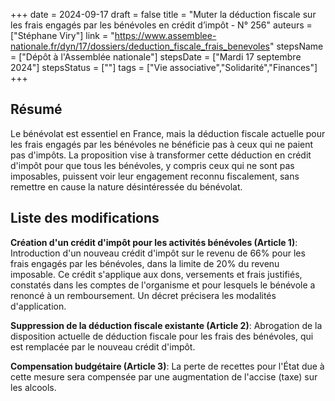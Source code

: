 +++
date = 2024-09-17
draft = false
title = "Muter la déduction fiscale sur les frais engagés par les bénévoles en crédit d’impôt - N° 256"
auteurs = ["Stéphane Viry"]
link = "https://www.assemblee-nationale.fr/dyn/17/dossiers/deduction_fiscale_frais_benevoles"
stepsName = ["Dépôt à l'Assemblée nationale"]
stepsDate = ["Mardi 17 septembre 2024"]
stepsStatus = [""]
tags = ["Vie associative","Solidarité","Finances"]
+++

## Résumé

Le bénévolat est essentiel en France, mais la déduction fiscale actuelle pour les frais engagés par les bénévoles ne bénéficie pas à ceux qui ne paient pas d'impôts. La proposition vise à transformer cette déduction en crédit d'impôt pour que tous les bénévoles, y compris ceux qui ne sont pas imposables, puissent voir leur engagement reconnu fiscalement, sans remettre en cause la nature désintéressée du bénévolat.

## Liste des modifications

**Création d'un crédit d'impôt pour les activités bénévoles (Article 1)**: Introduction d'un nouveau crédit d'impôt sur le revenu de 66% pour les frais engagés par les bénévoles, dans la limite de 20% du revenu imposable. Ce crédit s'applique aux dons, versements et frais justifiés, constatés dans les comptes de l'organisme et pour lesquels le bénévole a renoncé à un remboursement. Un décret précisera les modalités d'application.

**Suppression de la déduction fiscale existante (Article 2)**: Abrogation de la disposition actuelle de déduction fiscale pour les frais des bénévoles, qui est remplacée par le nouveau crédit d'impôt.

**Compensation budgétaire (Article 3)**: La perte de recettes pour l'État due à cette mesure sera compensée par une augmentation de l'accise (taxe) sur les alcools.

